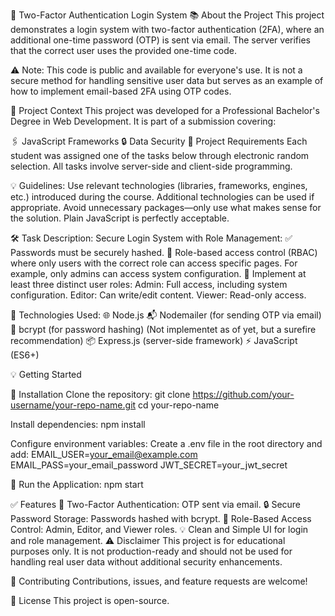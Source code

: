 🔐 Two-Factor Authentication Login System
📚 About the Project
This project demonstrates a login system with two-factor authentication (2FA), where an additional one-time password (OTP) is sent via email. The server verifies that the correct user uses the provided one-time code.

⚠️ Note:
This code is public and available for everyone's use.
It is not a secure method for handling sensitive user data but serves as an example of how to implement email-based 2FA using OTP codes.

🎯 Project Context
This project was developed for a Professional Bachelor's Degree in Web Development.
It is part of a submission covering:

🖇 JavaScript Frameworks
🔒 Data Security
📝 Project Requirements
Each student was assigned one of the tasks below through electronic random selection. All tasks involve server-side and client-side programming.

💡 Guidelines:
Use relevant technologies (libraries, frameworks, engines, etc.) introduced during the course.
Additional technologies can be used if appropriate.
Avoid unnecessary packages—only use what makes sense for the solution.
Plain JavaScript is perfectly acceptable.

🛠 Task Description:
Secure Login System with Role Management:
✅ Passwords must be securely hashed.
🔑 Role-based access control (RBAC) where only users with the correct role can access specific pages. For example, only admins can access system configuration.
👥 Implement at least three distinct user roles:
Admin: Full access, including system configuration.
Editor: Can write/edit content.
Viewer: Read-only access.

🚀 Technologies Used:
🌐 Node.js
📬 Nodemailer (for sending OTP via email)
🔑 bcrypt (for password hashing) (Not implementet as of yet, but a surefire recommendation)
📦 Express.js (server-side framework)
⚡ JavaScript (ES6+)

💡 Getting Started

🔧 Installation
Clone the repository:
git clone https://github.com/your-username/your-repo-name.git
cd your-repo-name

Install dependencies:
npm install

Configure environment variables:
Create a .env file in the root directory and add:
EMAIL_USER=your_email@example.com
EMAIL_PASS=your_email_password
JWT_SECRET=your_jwt_secret

🚀 Run the Application:
npm start

✅ Features
🔐 Two-Factor Authentication: OTP sent via email.
🔒 Secure Password Storage: Passwords hashed with bcrypt.
👮 Role-Based Access Control: Admin, Editor, and Viewer roles.
💡 Clean and Simple UI for login and role management.
⚠️ Disclaimer
This project is for educational purposes only.
It is not production-ready and should not be used for handling real user data without additional security enhancements.

🤝 Contributing
Contributions, issues, and feature requests are welcome!

📄 License
This project is open-source.

